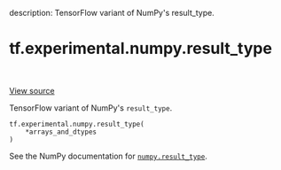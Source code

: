 description: TensorFlow variant of NumPy's result_type.

<div itemscope itemtype="http://developers.google.com/ReferenceObject">
<meta itemprop="name" content="tf.experimental.numpy.result_type" />
<meta itemprop="path" content="Stable" />
</div>

# tf.experimental.numpy.result_type

<!-- Insert buttons and diff -->

<table class="tfo-notebook-buttons tfo-api nocontent" align="left">

</table>

<a target="_blank" class="external" href="/code/stable/tensorflow/python/ops/numpy_ops/np_utils.py">View source</a>



TensorFlow variant of NumPy's `result_type`.


<pre class="devsite-click-to-copy prettyprint lang-py tfo-signature-link">
<code>tf.experimental.numpy.result_type(
    *arrays_and_dtypes
)
</code></pre>



<!-- Placeholder for "Used in" -->

See the NumPy documentation for [`numpy.result_type`](https://numpy.org/doc/stable/reference/generated/numpy.result_type.html).